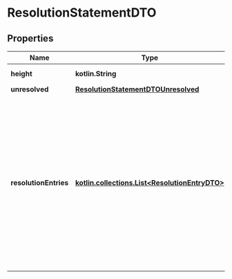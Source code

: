 
# ResolutionStatementDTO

## Properties
Name | Type | Description | Notes
------------ | ------------- | ------------- | -------------
**height** | **kotlin.String** | Height of the blockchain. | 
**unresolved** | [**ResolutionStatementDTOUnresolved**](ResolutionStatementDTOUnresolved.md) |  | 
**resolutionEntries** | [**kotlin.collections.List&lt;ResolutionEntryDTO&gt;**](ResolutionEntryDTO.md) | Array of resolution entries linked to the unresolved namespaceId. It is an array instead of a single resolution entry since within one block the resolution might change for different sources due to alias related transactions.  | 



